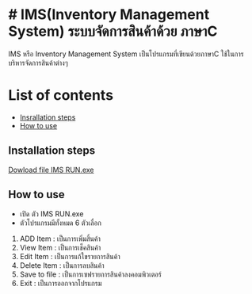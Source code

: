 # # IMS(Inventory Management System) ระบบจัดการสินค้าด้วย ภาษาC

IMS หรือ Inventory Management System เป็นโปรแกรมที่เขียนด้วยภาษาC ใช้ในการบริหารจัดการสินค้าต่างๆ


# List of contents

- [Insrallation steps](#installation-steps)
- [How to use](#how-to-use)

## Installation steps

[Dowload file IMS RUN.exe](https://www.mediafire.com/file/t597q8kut0fccvo/IMS_RUN.exe/file)


## How to use

 - เปิด ตัว IMS RUN.exe
 - ตัวโปรแกรมมีทั้งหมด 6 ตัวเลื่อก

1. ADD Item : เป็นการเพิ่มสิ้นค้า
2. View Item : เป็นการเช็คสินค้า
3. Edit Item : เป็นการแก้ใขรายการสินค้า
4. Delete Item : เป็นการลบสินค้า
5. Save to file : เป็นการเซฟรายการสินค้าลงคอมพิวเตอร์
6. Exit : เป็นการออกจากโปรแกรม
